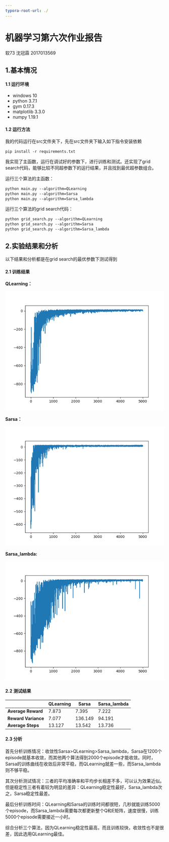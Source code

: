 ```yaml
---
typora-root-url: ./
---
```


# 机器学习第六次作业报告

软73 沈冠霖 2017013569

## 1.基本情况

#### 1.1 运行环境

- windows 10
- python 3.7.1
- gym 0.17.3
- matplotlib 3.3.0
- numpy 1.19.1

#### 1.2 运行方法

我的代码运行在src文件夹下，先在src文件夹下输入如下指令安装依赖

```shell
pip install -r requirements.txt
```

我实现了主函数，运行在调试好的参数下，进行训练和测试。还实现了grid search代码，能够比较不同超参数下的运行结果，并且找到最优超参数组合。

运行三个算法的主函数：

```shell
python main.py --algorithm=QLearning
python main.py --algorithm=Sarsa
python main.py --algorithm=Sarsa_lambda
```

运行三个算法的grid search代码：

```shell
python grid_search.py --algorithm=QLearning
python grid_search.py --algorithm=Sarsa
python grid_search.py --algorithm=Sarsa_lambda
```

## 2.实验结果和分析

以下结果和分析都是在grid search的最优参数下测试得到

#### 2.1 训练结果

**QLearning：**

![QLearning](QLearning.png)



**Sarsa：**

![Sarsa](Sarsa.png)

**Sarsa_lambda:**

![Sarsa_lambda](Sarsa_lambda.png)

#### 2.2 测试结果

|                     | QLearning | Sarsa   | Sarsa_lambda |
| ------------------- | --------- | ------- | ------------ |
| **Average Reward**  | 7.873     | 7.395   | 7.222        |
| **Reward Variance** | 7.077     | 136.149 | 94.191       |
| **Average Steps**   | 13.127    | 13.542  | 13.736       |

#### 2.3 分析

首先分析训练情况：收敛性Sarsa>QLearning>Sarsa_lambda，Sarsa在1200个episode就基本收敛，而其他两个算法得到2000个episode才能收敛。同时，Sarsa的训练曲线在收敛后非常平稳，而QLearning就差一些，而Sarsa_lambda则不够平稳。

其次分析测试情况：三者的平均准确率和平均步长相差不多，可以认为效果近似。但是稳定性三者有着较为明显的差异：QLearning稳定性最好，Sarsa_lambda次之，Sarsa稳定性最差。

最后分析训练时间：QLearning和Sarsa的训练时间都很短，几秒就能训练5000个episode，而Sarsa_lambda需要每次都更新整个Q和E矩阵，速度很慢，训练5000个episode需要接近一小时。

综合分析三个算法，因为QLearning稳定性最高，而且训练较快，收敛性也不是很差，因此选用QLearning最佳。